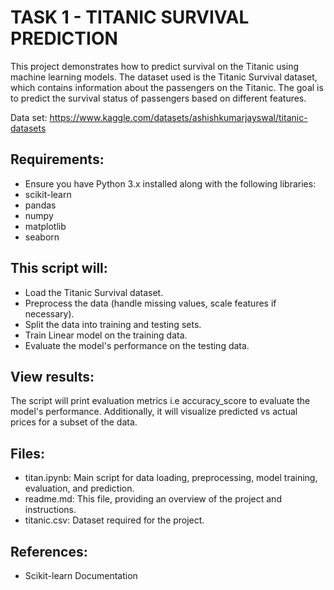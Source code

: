 
# TASK 1 - TITANIC SURVIVAL PREDICTION  

This project demonstrates how to predict survival on the Titanic using machine learning models. The dataset used is the Titanic Survival dataset, which contains information about the passengers on the Titanic. The goal is to predict the survival status of passengers based on different features.   

Data set: <link>https://www.kaggle.com/datasets/ashishkumarjayswal/titanic-datasets

## Requirements:  
- Ensure you have Python 3.x installed along with the following libraries:
- scikit-learn
- pandas
- numpy
- matplotlib
- seaborn

## This script will:

- Load the Titanic Survival dataset.
- Preprocess the data (handle missing values, scale features if necessary).
- Split the data into training and testing sets.
- Train Linear model on the training data.
- Evaluate the model's performance on the testing data.

## View results:  

The script will print evaluation metrics i.e accuracy_score to evaluate the model's performance. Additionally, it will visualize predicted vs actual prices for a subset of the data.

## Files:
- titan.ipynb: Main script for data loading, preprocessing, model training, evaluation, and prediction.
- readme.md: This file, providing an overview of the project and instructions.
- titanic.csv: Dataset required for the project.

## References:
- Scikit-learn Documentation


